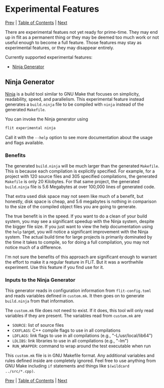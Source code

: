 # Experimental Features

[Prev](analyze-results.md)
|
[Table of Contents](README.md)
|
[Next](autogenerated-tests.md)

There are experimental featues not yet ready for prime-time.  They may end up
in flit as a permanent thing or they may be deemed too much work or not useful
enough to become a full feature.  Those features may stay as experimental
features, or they may disappear entirely.

Currently supported experimental features:

* [Ninja Generator](#ninja-generator)

## Ninja Generator

[Ninja](https://ninja-build.org) is a build tool similar to GNU Make that
focuses on simplicity, readability, speed, and parallelism.  This experimental
feature instead generates a `build.ninja` file to be compiled with `ninja`
instead of the generated `Makefile`.

You can invoke the Ninja generator using

```bash
flit experimental ninja
```

Call it with the `--help` option to see more documentation about the usage and
flags available.

### Benefits

The generated `build.ninja` will be much larger than the generated `Makefile`.
This is because each compilation is explicitly specified.  For example, for a
project with 120 source files and 305 specified compilations, the generated
`Makefile` is only 20 Kilobytes.  For that same project, the generated
`build.ninja` file is 5.6 Megabytes at over 100,000 lines of generated code.

That extra used disk space may not seem like much of a benefit, but honestly,
disk space is cheap, and 5.6 megabytes is nothing in comparison to the size of
the compiled object files you are going to generate.

The true benefit is in the speed.  If you want to do a clean of your build
system, you may see a significant speedup with the Ninja system, despite the
bigger file size.  If you just want to view the help documentation using the
`help` target, you will notice a significant improvement with the Ninja system.
The actual build time for large projects is primarily dominated by the time it
takes to compile, so for doing a full compilation, you may not notice much of a
difference.

I'm not sure the benefits of this approach are significant enough to warrant
the effort to make it a regular feature in FLiT.  But it was a worthwhile
experiment.  Use this feature if you find use for it.

### Inputs to the Ninja Generator

This generator reads in configuration information from `flit-config.toml` and
reads variables defined in `custom.mk`.  It then goes on to generate
`build.ninja` from that information.

The `custom.mk` file does not need to exist.  If it does, this tool will only
read variables if they are present.  The variables read from `custom.mk` are

* `SOURCE`: list of source files
* `CXXFLAGS`: C++ compile flags to use in all compilations
* `LDFLAGS`: link flags to use in all compilations (e.g., "-L/usr/local/lib64")
* `LDLIBS`: link libraries to use in all compilations (e.g., "-lm")
* `RUN_WRAPPER`: command to wrap around the test executable when run

This `custom.mk` file is in GNU Makefile format.  Any additional variables and
rules defined inside are completely ignored.  Feel free to use anything from
GNU Make including `if` statements and things like `$(wildcard ../src/*.cpp)`. 



[Prev](analyze-results.md)
|
[Table of Contents](README.md)
|
[Next](autogenerated-tests.md)
